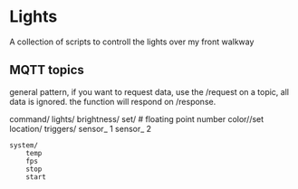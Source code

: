 # Lights
A collection of scripts to controll the lights over my front walkway

## MQTT topics
 general pattern, if you want to request data, use the /request on a topic, all data is ignored. the function will respond on /response.

command/
    lights/
        brightness/
            set/ # floating point number
        color/<id>/set
        location/<id>
    triggers/
        sensor_ 1
        sensor_ 2
        
    system/
        temp
        fps
        stop
        start

    
    

